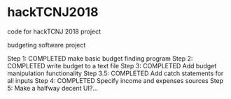 # hackTCNJ2018
code for hackTCNJ 2018 project

budgeting software project

Step 1: COMPLETED make basic budget finding program
Step 2: COMPLETED write budget to a text file
Step 3: COMPLETED Add budget manipulation functionality
Step 3.5: COMPLETED Add catch statements for all inputs
Step 4: COMPLETED Specify income and expenses sources
Step 5: Make a halfway decent UI?...